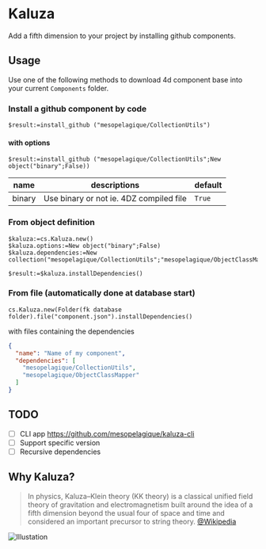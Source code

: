 # Kaluza

Add a fifth dimension to your project by installing github components.

## Usage

Use one of the following methods to download 4d component base into your current `Components` folder.

### Install a github component by code

```4d
$result:=install_github ("mesopelagique/CollectionUtils")
```

#### with options

```4d
$result:=install_github ("mesopelagique/CollectionUtils";New object("binary";False))
```

|name|descriptions|default|
|-|-|-|
|binary| Use binary or not ie. 4DZ compiled file |`True`|

### From object definition

```4d
$kaluza:=cs.Kaluza.new()
$kaluza.options:=New object("binary";False)
$kaluza.dependencies:=New collection("mesopelagique/CollectionUtils";"mesopelagique/ObjectClassMapper")

$result:=$kaluza.installDependencies()
```

### From file (automatically done at database start)

```4d
cs.Kaluza.new(Folder(fk database folder).file("component.json").installDependencies()
```

with files containing the dependencies

```json
{
  "name": "Name of my component",
  "dependencies": [
    "mesopelagique/CollectionUtils",
    "mesopelagique/ObjectClassMapper"
  ]
}
```

## TODO

- [ ] CLI app https://github.com/mesopelagique/kaluza-cli
- [ ] Support specific version
- [ ] Recursive dependencies

## Why Kaluza?

> In physics, Kaluza–Klein theory (KK theory) is a classical unified field theory of gravitation and electromagnetism built around the idea of a fifth dimension beyond the usual four of space and time and considered an important precursor to string theory.
[@Wikipedia](https://en.wikipedia.org/wiki/Kaluza%E2%80%93Klein_theory)

![Illustation](http://www.thephysicsmill.com/blog/wp-content/uploads/antsonbridge.jpg)
